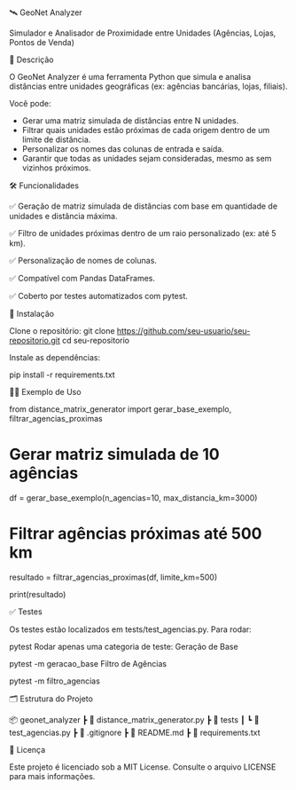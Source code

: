 🛰️ GeoNet Analyzer

Simulador e Analisador de Proximidade entre Unidades (Agências, Lojas, Pontos de Venda)

📖 Descrição

O GeoNet Analyzer é uma ferramenta Python que simula e analisa distâncias entre unidades geográficas (ex: agências bancárias, lojas, filiais).

Você pode:
- Gerar uma matriz simulada de distâncias entre N unidades.
- Filtrar quais unidades estão próximas de cada origem dentro de um limite de distância.
- Personalizar os nomes das colunas de entrada e saída.
- Garantir que todas as unidades sejam consideradas, mesmo as sem vizinhos próximos.

🛠️ Funcionalidades

✅ Geração de matriz simulada de distâncias com base em quantidade de unidades e distância máxima.

✅ Filtro de unidades próximas dentro de um raio personalizado (ex: até 5 km).

✅ Personalização de nomes de colunas.

✅ Compatível com Pandas DataFrames.

✅ Coberto por testes automatizados com pytest.

🚀 Instalação

Clone o repositório:
git clone https://github.com/seu-usuario/seu-repositorio.git
cd seu-repositorio

Instale as dependências:

pip install -r requirements.txt

🧑‍💻 Exemplo de Uso

from distance_matrix_generator import gerar_base_exemplo, filtrar_agencias_proximas

# Gerar matriz simulada de 10 agências
df = gerar_base_exemplo(n_agencias=10, max_distancia_km=3000)

# Filtrar agências próximas até 500 km
resultado = filtrar_agencias_proximas(df, limite_km=500)

print(resultado)

✅ Testes

Os testes estão localizados em tests/test_agencias.py. Para rodar:

pytest
Rodar apenas uma categoria de teste:
Geração de Base

pytest -m geracao_base
Filtro de Agências

pytest -m filtro_agencias

🗂️ Estrutura do Projeto

📦 geonet_analyzer
 ┣ 📜 distance_matrix_generator.py
 ┣ 📂 tests
 ┃ ┗ 📜 test_agencias.py
 ┣ 📜 .gitignore
 ┣ 📜 README.md
 ┣ 📜 requirements.txt

📝 Licença

Este projeto é licenciado sob a MIT License. Consulte o arquivo LICENSE para mais informações.